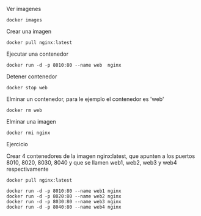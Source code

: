 
Ver imagenes
```
docker images
```
Crear una imagen
```
docker pull nginx:latest
```

Ejecutar una contenedor
```
docker run -d -p 8010:80 --name web  nginx
```
Detener contenedor
```
docker stop web
```

Elminar un contenedor, para le ejemplo el contenedor es  'web'
```
docker rm web
```

Elminar una imagen
```
docker rmi nginx
```

Ejercicio

Crear 4 contenedores de la imagen nginx:latest, que apunten
a los puertos 8010, 8020, 8030, 8040 y que se llamen web1, web2, 
web3 y web4 respectivamente

```
docker pull nginx:latest

docker run -d -p 8010:80 --name web1 nginx
docker run -d -p 8020:80 --name web2 nginx
docker run -d -p 8030:80 --name web3 nginx
docker run -d -p 8040:80 --name web4 nginx

```